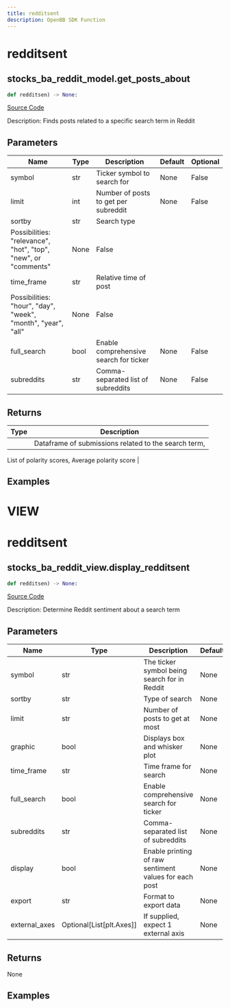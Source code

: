 ```yaml
---
title: redditsent
description: OpenBB SDK Function
---
```

# redditsent

## stocks_ba_reddit_model.get_posts_about

```python
def redditsen) -> None:
```
[Source Code](https://github.com/OpenBB-finance/OpenBBTerminal/tree/main/openbb_terminal/decorators.py#L868)

Description: Finds posts related to a specific search term in Reddit

## Parameters

| Name | Type | Description | Default | Optional |
| ---- | ---- | ----------- | ------- | -------- |
| symbol | str | Ticker symbol to search for | None | False |
| limit | int | Number of posts to get per subreddit | None | False |
| sortby | str | Search type
Possibilities: "relevance", "hot", "top", "new", or "comments" | None | False |
| time_frame | str | Relative time of post
Possibilities: "hour", "day", "week", "month", "year", "all" | None | False |
| full_search | bool | Enable comprehensive search for ticker | None | False |
| subreddits | str | Comma-separated list of subreddits | None | False |

## Returns

| Type | Description |
| ---- | ----------- |
|  | Dataframe of submissions related to the search term,
List of polarity scores,
Average polarity score |

## Examples




# VIEW

# redditsent

## stocks_ba_reddit_view.display_redditsent

```python
def redditsen) -> None:
```
[Source Code](https://github.com/OpenBB-finance/OpenBBTerminal/tree/main/openbb_terminal/decorators.py#L387)

Description: Determine Reddit sentiment about a search term

## Parameters

| Name | Type | Description | Default | Optional |
| ---- | ---- | ----------- | ------- | -------- |
| symbol | str | The ticker symbol being search for in Reddit | None | False |
| sortby | str | Type of search | None | False |
| limit | str | Number of posts to get at most | None | False |
| graphic | bool | Displays box and whisker plot | None | False |
| time_frame | str | Time frame for search | None | False |
| full_search | bool | Enable comprehensive search for ticker | None | False |
| subreddits | str | Comma-separated list of subreddits | None | False |
| display | bool | Enable printing of raw sentiment values for each post | None | False |
| export | str | Format to export data | None | False |
| external_axes | Optional[List[plt.Axes]] | If supplied, expect 1 external axis | None | False |

## Returns

None

## Examples

